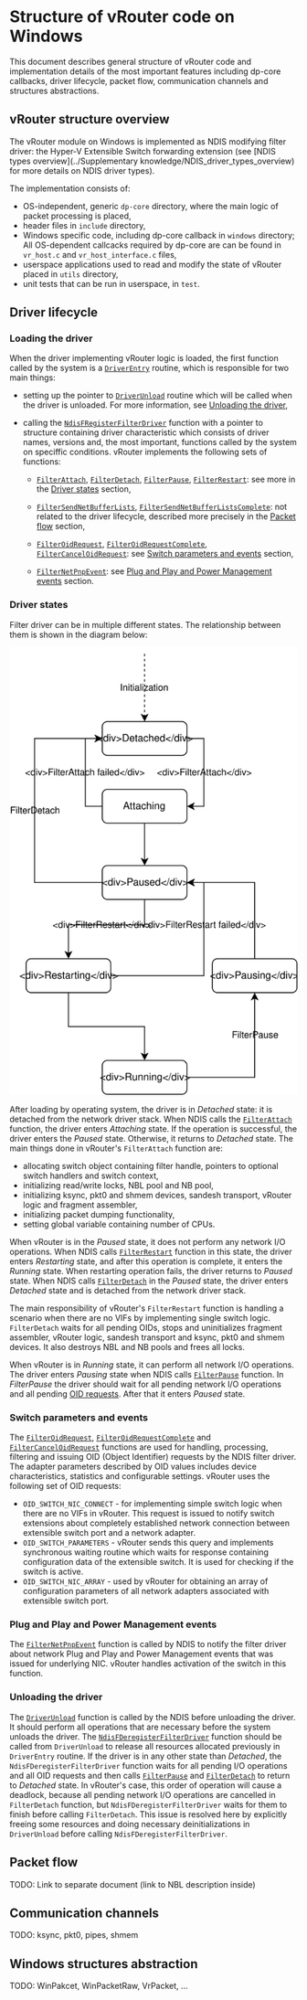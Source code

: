# Structure of vRouter code on Windows

This document describes general structure of vRouter code and implementation
details of the most important features including dp-core callbacks, driver
lifecycle, packet flow, communication channels and structures abstractions.


## vRouter structure overview

The vRouter module on Windows is implemented as NDIS modifying filter driver:
the Hyper-V Extensible Switch forwarding extension
(see [NDIS types overview](../Supplementary knowledge/NDIS_driver_types_overview)
for more details on NDIS driver types).

The implementation consists of:

* OS-independent, generic `dp-core` directory, where the main logic of packet
processing is placed,
* header files in `include` directory,
* Windows specific code, including dp-core callback in `windows` directory;
All OS-dependent callcacks required by dp-core are can be found in
`vr_host.c` and `vr_host_interface.c` files,
* userspace applications used to read and modify the state of vRouter
placed in `utils` directory,
* unit tests that can be run in userspace, in `test`.


## Driver lifecycle


### Loading the driver

When the driver implementing vRouter logic is loaded, the first function
called by the system is a
[`DriverEntry`](https://docs.microsoft.com/en-us/windows-hardware/drivers/ddi/content/wdm/nc-wdm-driver_initialize)
routine, which is responsible for two main things:

* setting up the pointer to
[`DriverUnload`](https://docs.microsoft.com/en-us/windows-hardware/drivers/ddi/content/wdm/nc-wdm-driver_unload)
routine which will be called when the driver is unloaded. For more information,
see [Unloading the driver](#unloading-the-driver),

* calling the
[`NdisFRegisterFilterDriver`](https://docs.microsoft.com/en-us/windows-hardware/drivers/ddi/content/ndis/nf-ndis-ndisfregisterfilterdriver)
function with a pointer to structure containing driver characteristic which
consists of driver names, versions and, the most important, functions called
by the system on speciffic conditions.
vRouter implements the following sets of functions:

    * [`FilterAttach`](https://docs.microsoft.com/en-us/windows-hardware/drivers/ddi/content/ndis/nc-ndis-filter_attach),
    [`FilterDetach`](https://docs.microsoft.com/en-us/windows-hardware/drivers/ddi/content/ndis/nc-ndis-filter_detach),
    [`FilterPause`](https://docs.microsoft.com/en-us/windows-hardware/drivers/ddi/content/ndis/nc-ndis-filter_pause),
    [`FilterRestart`](https://docs.microsoft.com/en-us/windows-hardware/drivers/ddi/content/ndis/nc-ndis-filter_restart):
    see more in the [Driver states](#driver-states) section,

    * [`FilterSendNetBufferLists`](https://docs.microsoft.com/en-us/windows-hardware/drivers/ddi/content/ndis/nc-ndis-filter_send_net_buffer_lists),
    [`FilterSendNetBufferListsComplete`](https://docs.microsoft.com/en-us/windows-hardware/drivers/ddi/content/ndis/nc-ndis-filter_send_net_buffer_lists_complete):
    not related to the driver lifecycle, described more precisely in the
    [Packet flow](#packet-flow) section,

    * [`FilterOidRequest`](https://docs.microsoft.com/en-us/windows-hardware/drivers/ddi/content/ndis/nc-ndis-filter_oid_request),
    [`FilterOidRequestComplete`](https://docs.microsoft.com/en-us/windows-hardware/drivers/ddi/content/ndis/nc-ndis-filter_oid_request_complete),
    [`FilterCancelOidRequest`](https://docs.microsoft.com/en-us/windows-hardware/drivers/ddi/content/ndis/nc-ndis-filter_cancel_oid_request):
    see [Switch parameters and events](#switch-parameters-and-events) section,

    * [`FilterNetPnpEvent`](https://docs.microsoft.com/en-us/windows-hardware/drivers/ddi/content/ndis/nc-ndis-filter_net_pnp_event):
    see [Plug and Play and Power Management events](#plug-and-play-and-power-management-events) section.


### Driver states

Filter driver can be in multiple different states.
The relationship between them is shown in the diagram below:

![Filter driver states](filter-driver-states.svg)

After loading by operating system, the driver is in *Detached* state:
it is detached from the network driver stack. When NDIS calls the
[`FilterAttach`](https://docs.microsoft.com/en-us/windows-hardware/drivers/ddi/content/ndis/nc-ndis-filter_attach)
function, the driver enters *Attaching* state. If the operation is successful,
the driver enters the *Paused* state. Otherwise, it returns to *Detached* state.
The main things done in vRouter's `FilterAttach` function are:

* allocating switch object containing filter handle,
pointers to optional switch handlers and switch context,
* initializing read/write locks, NBL pool and NB pool,
* initializing ksync, pkt0 and shmem devices, sandesh transport,
vRouter logic and fragment assembler,
* initializing packet dumping functionality,
* setting global variable containing number of CPUs.

When vRouter is in the *Paused* state, it does not perform any network
I/O operations. When NDIS calls
[`FilterRestart`](https://docs.microsoft.com/en-us/windows-hardware/drivers/ddi/content/ndis/nc-ndis-filter_restart)
function in this state, the driver enters *Restarting* state, and after this
operation is complete, it enters the *Running* state.
When restarting operation fails, the driver returns to *Paused* state.
When NDIS calls
[`FilterDetach`](https://docs.microsoft.com/en-us/windows-hardware/drivers/ddi/content/ndis/nc-ndis-filter_detach)
in the *Paused* state, the driver enters *Detached* state and is detached
from the network driver stack.

The main responsibility of vRouter's `FilterRestart` function is handling
a scenario when there are no VIFs by implementing single switch logic.
`FilterDetach` waits for all pending OIDs, stops and uninitializes
fragment assembler, vRouter logic, sandesh transport and ksync,
pkt0 and shmem devices. It also destroys NBL and NB pools and frees all locks.

When vRouter is in *Running* state, it can perform all network I/O operations.
The driver enters *Pausing* state when NDIS calls
[`FilterPause`](https://docs.microsoft.com/en-us/windows-hardware/drivers/ddi/content/ndis/nc-ndis-filter_pause)
function. In *FilterPause* the driver should wait for all pending network
I/O operations and all pending [OID requests](#switch-parameters-and-events).
After that it enters *Paused* state.


### Switch parameters and events

The [`FilterOidRequest`](https://docs.microsoft.com/en-us/windows-hardware/drivers/ddi/content/ndis/nc-ndis-filter_oid_request),
[`FilterOidRequestComplete`](https://docs.microsoft.com/en-us/windows-hardware/drivers/ddi/content/ndis/nc-ndis-filter_oid_request_complete)
and
[`FilterCancelOidRequest`](https://docs.microsoft.com/en-us/windows-hardware/drivers/ddi/content/ndis/nc-ndis-filter_cancel_oid_request)
functions are used for handling, processing, filtering and issuing
OID (Object Identifier) requests by the NDIS filter driver.
The adapter parameters described by OID values includes device characteristics,
statistics and configurable settings.
vRouter uses the following set of OID requests:

* `OID_SWITCH_NIC_CONNECT` - for implementing simple switch logic when there
are no VIFs in vRouter. This request is issued to notify switch extensions
about completely established network connection between extensible
switch port and a network adapter.
* `OID_SWITCH_PARAMETERS` - vRouter sends this query and implements synchronous
waiting routine which waits for response containing configuration
data of the extensible switch. It is used for checking if the switch is active.
* `OID_SWITCH_NIC_ARRAY` - used by vRouter for obtaining an array
of configuration parameters of all network adapters
associated with extensible switch port.



### Plug and Play and Power Management events

The [`FilterNetPnpEvent`](https://docs.microsoft.com/en-us/windows-hardware/drivers/ddi/content/ndis/nc-ndis-filter_net_pnp_event)
function is called by NDIS to notify the filter driver about network
Plug and Play and Power Management events that was issued for underlying NIC.
vRouter handles activation of the switch in this function.


### Unloading the driver

The [`DriverUnload`](https://docs.microsoft.com/en-us/windows-hardware/drivers/ddi/content/wdm/nc-wdm-driver_unload)
function is called by the NDIS before unloading the driver. It should perform
all operations that are necessary before the system unloads the driver.
The [`NdisFDeregisterFilterDriver`](https://docs.microsoft.com/en-us/windows-hardware/drivers/ddi/content/ndis/nf-ndis-ndisfderegisterfilterdriver)
function should be called from `DriverUnload` to release all resources
allocated previously in `DriverEntry` routine. If the driver is in any other
state than *Detached*, the `NdisFDeregisterFilterDriver` function waits for
all pending I/O operations and all OID requests and then calls
[`FilterPause`](https://docs.microsoft.com/en-us/windows-hardware/drivers/ddi/content/ndis/nc-ndis-filter_pause)
and [`FilterDetach`](https://docs.microsoft.com/en-us/windows-hardware/drivers/ddi/content/ndis/nc-ndis-filter_detach)
to return to *Detached* state. In vRouter's case, this order of operation will
cause a deadlock, because all pending network I/O operations are cancelled
in `FilterDetach` function, but `NdisFDeregisterFilterDriver` waits for them
to finish before calling `FilterDetach`. This issue is resolved here by
explicitly freeing some resources and doing necessary deinitializations
in `DriverUnload` before calling `NdisFDeregisterFilterDriver`.


## Packet flow

TODO: Link to separate document (link to NBL description inside)


## Communication channels

TODO: ksync, pkt0, pipes, shmem


## Windows structures abstraction

TODO: WinPakcet, WinPacketRaw, VrPacket, ...
